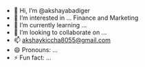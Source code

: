 - 👋 Hi, I’m @akshayabadiger
- 👀 I’m interested in ... Finance and Marketing
- 🌱 I’m currently learning ...
- 💞️ I’m looking to collaborate on ...
- 📫 akshaykiccha8055@gmail.com
- 😄 Pronouns: ...
- ⚡ Fun fact: ...

<!---
akshayabadiger/akshayabadiger is a ✨ special ✨ repository because its `README.md` (this file) appears on your GitHub profile.
You can click the Preview link to take a look at your changes.
--->
